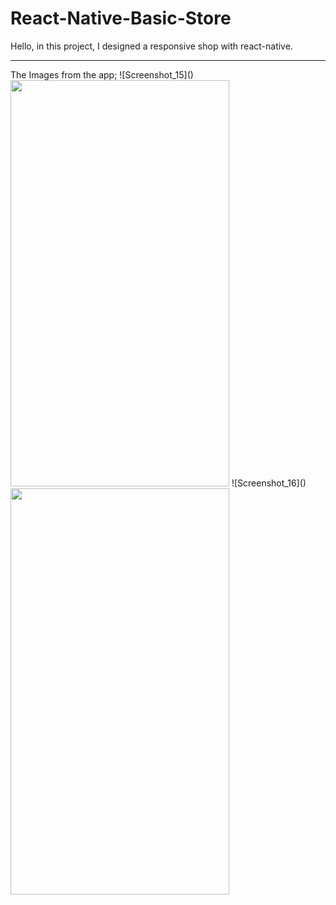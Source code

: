 # React-Native-Basic-Store

Hello, in this project, I designed a responsive shop with react-native.
<hr>
The Images from the app;
![Screenshot_15]()
<img src="https://user-images.githubusercontent.com/99321522/215326537-cf01cb8e-bb86-429e-87cc-ec83cc0acbda.png" width="350" height="650" />
![Screenshot_16]()
<img src="https://user-images.githubusercontent.com/99321522/215326537-cf01cb8e-bb86-429e-87cc-ec83cc0acbda.png](https://user-images.githubusercontent.com/99321522/215326629-6a734803-36f1-44b3-b22e-d5d96b6dbf8c.png)" width="350" height="650" />

